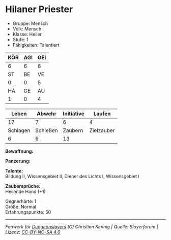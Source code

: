 # Hilaner Priester  
- Gruppe: Mensch  
- Volk: Mensch  
- Klasse: Heiler  
- Stufe: 1  
- Fähigkeiten: Talentiert  


| KÖR | AGI | GEI |  
| --- | --- | --- |  
| 6   | 6   | 8   |
| ST  | BE  | VE  |  
| 0   | 0   | 5   |
| HÄ  | GE  | AU  |  
| 1   | 0   | 4   |


| Leben    | Abwehr   | Initiative | Laufen     |
| -------- | -------- | ---------- | ---------- |
| 17       | 7        | 6          | 4          |
| Schlagen | Schießen | Zaubern    | Zielzauber |
| 6        | 6        | 13         |            |

**Bewaffnung:**  


**Panzerung:**  


**Talente:**  
Bildung II, Wissensgebiet II, Diener des Lichts I, Wissensgebiet I

**Zaubersprüche:**  
Heilende Hand (+1)

Gegnerhärte: 1  
Größe: Normal  
Erfahrungspunkte: 50  



___
*Fanwerk für [Dungeonslayers](https://www.dungeonslayers.net/) (C) Christian Kennig | Quelle: Slayerforum | Lizenz: [CC-BY-NC-SA 4.0](https://creativecommons.org/licenses/by-nc-sa/4.0/deed.de)*